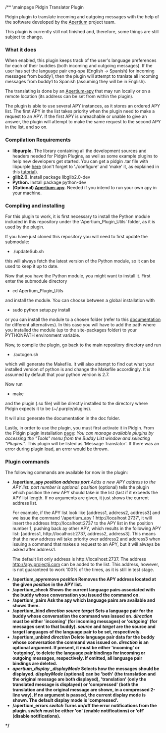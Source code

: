 /**
\mainpage Pidgin Translator Plugin

Pidgin plugin to translate incoming and outgoing messages with the help of the software developed by the <a href="http://www.apertium.org/">Apertium</a> project team.

This plugin is currently still not finished and, therefore, some things are still subject to change.

<h3><b>What it does</b></h3>

When enabled, this plugin keeps track of the user's language preferences for each of their buddies (both incoming and outgoing messages). If the user has set the language pair eng-spa (English -> Spanish) for incoming messages from buddy1, then the plugin will attempt to tranlate all incoming messages from buddy1 to Spanish (assuming they will be in English).

The translating is done by an <a href="http://wiki.apertium.org/wiki/Apy">Apertium-apy</a> that may run locally or on a remote location (its address can be set from within the plugin).

The plugin is able to use several APY instances, as it stores an ordered APY list. The first APY in the list takes priority when the plugin need to make a request to an APY. If the first APY is unreachable or unable to give an answer, the plugin will attempt to make the same request to the second APY in the list, and so on.

<h3><b>Compilation Requirements</b></h3>

<ul>
<li><b>libpurple.</b> The library containing all the development sources and headers needed for Pidgin Plugins, as well as some example plugins to help new developers get started. You can get a pidgin .tar file with libpurple <a href="http://sourceforge.net/projects/pidgin/">here</a> (don't forget to './configure' and 'make' it, as explained in this <a href="https://developer.pidgin.im/wiki/CHowTo/BasicPluginHowto">tutorial</a>).</li>

<li><b>glib2.0.</b> Install package libglib2.0-dev</li>

<li><b>Python.</b> Install package python-dev</li>

<li><b>(Optional) <a href="http://wiki.apertium.org/wiki/Apy">Apertium-apy</a>.</b> Needed if you intend to run your own apy in your machine.</li>
</ul>

<h3><b>Compiling and installing</b></h3>

For this plugin to work, it is first necessary to install the Python module included in this repository under the 'Apertium_Plugin_Utils' folder, as it is used by the plugin.

If you have just cloned this repository you will need to first update the submodule:

<ul>
<li>./updateSub.sh</li>
</ul>

this will always fetch the latest version of the Python module, so it can be used to keep it up to date.

Now that you have the Python module, you might want to install it. First enter the submodule directory

<ul>
<li>cd Apertium_Plugin_Utils</li>
</ul>

and install the module. You can choose between a global installation with

<ul>
<li>sudo python setup.py install</li>
</ul>

or you can install the module to a chosen folder (refer to this <a href="https://docs.python.org/2/install/">documentation</a> for different alternatives). In this case you will have to add the path where you installed the module (up to the site-packages folder) to your PYTHONPATH environment variable.

Now, to compile the plugin, go back to the main repository directory and run

<ul>
<li>./autogen.sh</li>
</ul>

which will generate the Makefile. It will also attempt to find out what your installed version of python is and change the Makefile accordingly. It is assumed by default that your python version is 2.7.

Now run

<ul>
<li>make</li>
</ul>

and the plugin (.so file) will be directly installed to the directory where Pidgin expects it to be (~/.purple/plugins).

It will also generate the documentation in the doc folder.

Lastly, in order to use the plugin, you must first activate it in Pidgin. From the Pidgin plugin installation <a href="https://developer.pidgin.im/wiki/ThirdPartyPlugins">page</a>: <em>You can manage available plugins by accessing the "Tools" menu from the Buddy List window and selecting "Plugins."</em>. This plugin will be listed as 'Message Translator'. If there was an error during plugin load, an error would be thrown.

<h3><b>Plugin commands</b></h3>

The following commands are available for now in the plugin:

<ul>
<li><b>/apertium_apy <em>position<em> <em>address</em> <em>port</em></b> Adds a new APY <em>address</em> to the APY list. <em>port</em> number is optional. </em>position</em> (optional) tells the plugin which position the new APY should take in the list (last if it exceeds the APY list length. If no arguments are given, it just shows the current address list.

For example, if the APY list look like [address1, address2, address3] and we issue the command '/apertium_apy 1 http://localhost 2737', it will insert the address http://localhost:2737 to the APY list in the position number 1, pushing back ay other APY, which results in the following APY list: [address1, http://localhost:2737, address2, address3]. This means that the new address wil take priority over address2 and address3 when issuing a command that makes a request to an APY, but it will always be asked after address1.

The default list only address is http://localhost:2737. The address http://apy.projectjj.com can be added to the list. This address, however, is not guaranteed to work 100% of the times, as it is still in test stage.</li>

<li><b>/apertium_apyremove <em>position</em><b> Removes the APY address located at the given <em>position</em> in the APY list.</li>

<li><b>/apertium_check</b> Shows the current language pairs associated with the buddy whose conversation you issued the command on.</li>

<li><b>/apertium_pairs</b> Ask the apy which language pairs are available and shows them.</li>

<li><b>/apertium_bind <em>direction</em> <em>source</em> <em>target</em></b> Sets a language pair for the buddy whose conversation the command was issued on. <em>direction</em> must be either 'incoming' (for incoming messages) or 'outgoing' (for messages sent to that buddy). <em>source</em> and <em>target</em> are the source and target languages of the language pair to be set, respectively.</li>

<li><b>/apertium_unbind <em>direction</em></b> Delete language pair data for the buddy whose conversation the command was issued on. <em>direction</em> is an optional argument. If present, it must be either 'incoming' or 'outgoing', to delete the language pair bindings for incoming or outgoing messages, respectively. If omitted, all language pair bindings are deleted.</li>

<li><b><em>apertium_display _displayMode</em></b> Selects how the messages should be displayed. <em>displayMode</em> (optional) can be 'both' (the translation and the original message are both displayed), 'translation' (only the translated message is displayed) or 'compressed' (both the translation and the original message are shown, in a compressed 2-line way). If no argument is passed, the current display mode is shown. The default display mode is 'compressed'.</li>

<li><b>/apertium_errors <em>switch</em></b> Turns on/off the error notifications from the plugin. <em>switch</em> must be either 'on' (enable notifications) or 'off' (disable notifications).</li>
</ul>

*/
